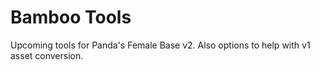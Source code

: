 # Bamboo Tools
Upcoming tools for Panda's Female Base v2.
Also options to help with v1 asset conversion.

